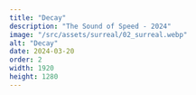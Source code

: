 ```yaml
---
title: "Decay"
description: "The Sound of Speed - 2024"
image: "/src/assets/surreal/02_surreal.webp"
alt: "Decay"
date: 2024-03-20
order: 2
width: 1920
height: 1280
---
```

